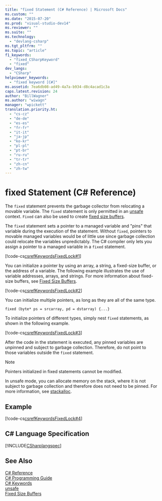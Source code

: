 ```yaml
---
title: "fixed Statement (C# Reference) | Microsoft Docs"
ms.custom: ""
ms.date: "2015-07-20"
ms.prod: "visual-studio-dev14"
ms.reviewer: ""
ms.suite: ""
ms.technology: 
  - "devlang-csharp"
ms.tgt_pltfrm: ""
ms.topic: "article"
f1_keywords: 
  - "fixed_CSharpKeyword"
  - "fixed"
dev_langs: 
  - "CSharp"
helpviewer_keywords: 
  - "fixed keyword [C#]"
ms.assetid: 7ea6db08-ad49-4a7a-b934-d8c4acad1c3a
caps.latest.revision: 24
author: "BillWagner"
ms.author: "wiwagn"
manager: "wpickett"
translation.priority.ht: 
  - "cs-cz"
  - "de-de"
  - "es-es"
  - "fr-fr"
  - "it-it"
  - "ja-jp"
  - "ko-kr"
  - "pl-pl"
  - "pt-br"
  - "ru-ru"
  - "tr-tr"
  - "zh-cn"
  - "zh-tw"
---
```

# fixed Statement (C# Reference)
The `fixed` statement prevents the garbage collector from relocating a movable variable. The `fixed` statement is only permitted in an [unsafe](../../../csharp/language-reference/keywords/unsafe.md) context. `Fixed` can also be used to create [fixed size buffers](../../../csharp/programming-guide/unsafe-code-pointers/fixed-size-buffers.md).  
  
 The `fixed` statement sets a pointer to a managed variable and "pins" that variable during the execution of the statement. Without `fixed`, pointers to movable managed variables would be of little use since garbage collection could relocate the variables unpredictably. The C# compiler only lets you assign a pointer to a managed variable in a `fixed` statement.  
  
 [!code-cs[csrefKeywordsFixedLock#1](../../../csharp/language-reference/keywords/codesnippet/CSharp/fixed-statement_1.cs)]  
  
 You can initialize a pointer by using an array, a string, a fixed-size buffer, or the address of a variable. The following example illustrates the use of variable addresses, arrays, and strings. For more information about fixed-size buffers, see [Fixed Size Buffers](../../../csharp/programming-guide/unsafe-code-pointers/fixed-size-buffers.md).  
  
 [!code-cs[csrefKeywordsFixedLock#2](../../../csharp/language-reference/keywords/codesnippet/CSharp/fixed-statement_2.cs)]  
  
 You can initialize multiple pointers, as long as they are all of the same type.  
  
```  
fixed (byte* ps = srcarray, pd = dstarray) {...}  
```  
  
 To initialize pointers of different types, simply nest `fixed` statements, as shown in the following example.  
  
 [!code-cs[csrefKeywordsFixedLock#3](../../../csharp/language-reference/keywords/codesnippet/CSharp/fixed-statement_3.cs)]  
  
 After the code in the statement is executed, any pinned variables are unpinned and subject to garbage collection. Therefore, do not point to those variables outside the `fixed` statement.  
  
> [!NOTE]
>  Pointers initialized in fixed statements cannot be modified.  
  
 In unsafe mode, you can allocate memory on the stack, where it is not subject to garbage collection and therefore does not need to be pinned. For more information, see [stackalloc](../../../csharp/language-reference/keywords/stackalloc.md).  
  
## Example  
 [!code-cs[csrefKeywordsFixedLock#4](../../../csharp/language-reference/keywords/codesnippet/CSharp/fixed-statement_4.cs)]  
  
## C# Language Specification  
 [!INCLUDE[CSharplangspec](../../../csharp/language-reference/keywords/includes/csharplangspec_md.md)]  
  
## See Also  
 [C# Reference](../../../csharp/language-reference/index.md)   
 [C# Programming Guide](../../../csharp/programming-guide/index.md)   
 [C# Keywords](../../../csharp/language-reference/keywords/index.md)   
 [unsafe](../../../csharp/language-reference/keywords/unsafe.md)   
 [Fixed Size Buffers](../../../csharp/programming-guide/unsafe-code-pointers/fixed-size-buffers.md)